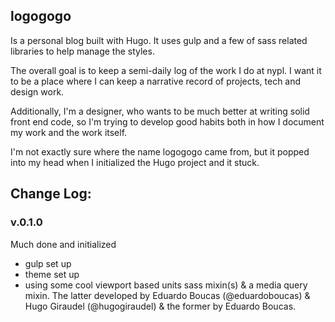 ## logogogo

Is a personal blog built with Hugo. It uses gulp and a few of sass related libraries to help manage the styles.

The overall goal is to keep a semi-daily log of the work I do at nypl. I want it to be a place where I can keep a narrative record of projects, tech and design work.

Additionally, I'm a designer, who wants to be much better at writing solid front end code, so I'm trying to develop good habits both in how I document my work and the work itself.

I'm not exactly sure where the name logogogo came from, but it popped into my head when I initialized the Hugo project and it stuck.

## Change Log:

### v.0.1.0
Much done and initialized
* gulp set up
* theme set up
* using some cool viewport based units sass mixin(s) & a media query mixin. The latter developed by Eduardo Boucas (@eduardoboucas) & Hugo Giraudel (@hugogiraudel) & the former by Eduardo Boucas.
